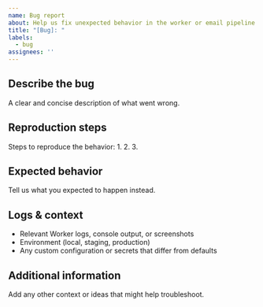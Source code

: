 ```yaml
---
name: Bug report
about: Help us fix unexpected behavior in the worker or email pipeline
title: "[Bug]: "
labels:
  - bug
assignees: ''
---
```


## Describe the bug
A clear and concise description of what went wrong.

## Reproduction steps
Steps to reproduce the behavior:
1. 
2. 
3. 

## Expected behavior
Tell us what you expected to happen instead.

## Logs & context
- Relevant Worker logs, console output, or screenshots
- Environment (local, staging, production)
- Any custom configuration or secrets that differ from defaults

## Additional information
Add any other context or ideas that might help troubleshoot.
